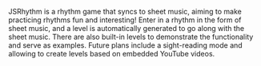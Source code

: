 JSRhythm is a rhythm game that syncs to sheet music, aiming to make practicing rhythms fun and interesting! Enter in a rhythm in the form of sheet music, and a level is automatically generated to go along with the sheet music. There are also built-in levels to demonstrate the functionality and serve as examples. Future plans include a sight-reading mode and allowing to create levels based on embedded YouTube videos.
